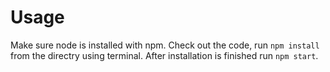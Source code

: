 # Usage
Make sure node is installed with npm.
Check out the code, run `npm install` from the directry using terminal. 
After installation is finished run `npm start`.
